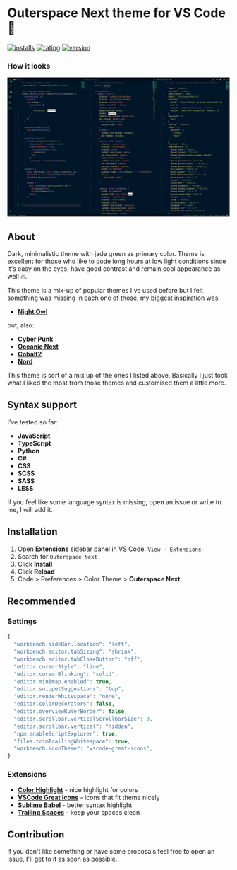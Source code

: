 # Outerspace Next theme for VS Code 🦄

[![installs](https://vsmarketplacebadge.apphb.com/installs/konradkeska.outerspace-next.svg)](https://marketplace.visualstudio.com/items?itemName=konradkeska.outerspace-next)
[![rating](https://vsmarketplacebadge.apphb.com/rating/konradkeska.outerspace-next.svg)](https://marketplace.visualstudio.com/items?itemName=konradkeska.outerspace-next)
[![version](https://vsmarketplacebadge.apphb.com/version/konradkeska.outerspace-next.svg)](https://marketplace.visualstudio.com/items?itemName=konradkeska.outerspace-next)

### How it looks

![Preview](https://raw.githubusercontent.com/konradkeska/outerspace-next/master/images/example.jpg)

## About

Dark, minimalistic theme with jade green as primary color. Theme is excellent for those who like to code long hours at low light conditions since it's easy on the eyes, have good contrast and remain cool appearance as well 🔥.

This theme is a mix-up of popular themes I've used before but I felt something was missing in each one of those, my biggest inspiration was:

- [**Night Owl**](https://github.com/sdras/night-owl-vscode-theme)

but, also:

- [**Cyber Punk**](https://github.com/prometheux-ar/cyberpunk)
- [**Oceanic Next**](https://github.com/mhartington/oceanic-next)
- [**Cobalt2**](https://github.com/wesbos/cobalt2-vscode)
- [**Nord**](https://github.com/arcticicestudio/nord)

This theme is sort of a mix up of the ones I listed above. Basically I just took what I liked the most from those themes and customised them a little more.

## Syntax support

I've tested so far:

- **JavaScript**
- **TypeScript**
- **Python**
- **C#**
- **CSS**
- **SCSS**
- **SASS**
- **LESS**

If you feel like some language syntax is missing, open an issue or write to me, I will add it.

## Installation

1. Open **Extensions** sidebar panel in VS Code. `View → Extensions`
2. Search for `Outerspace Next`
3. Click **Install**
4. Click **Reload**
5. Code > Preferences > Color Theme > **Outerspace Next**

## Recommended

### Settings

```js
{
  "workbench.sideBar.location": "left",
  "workbench.editor.tabSizing": "shrink",
  "workbench.editor.tabCloseButton": "off",
  "editor.cursorStyle": "line",
  "editor.cursorBlinking": "solid",
  "editor.minimap.enabled": true,
  "editor.snippetSuggestions": "top",
  "editor.renderWhitespace": "none",
  "editor.colorDecorators": false,
  "editor.overviewRulerBorder": false,
  "editor.scrollbar.verticalScrollbarSize": 0,
  "editor.scrollbar.vertical": "hidden",
  "npm.enableScriptExplorer": true,
  "files.trimTrailingWhitespace": true,
  "workbench.iconTheme": "vscode-great-icons",
}
```

### Extensions

- [**Color Highlight**](https://marketplace.visualstudio.com/items?itemName=naumovs.color-highlight) - nice highlight for colors
- [**VSCode Great Icons**](https://marketplace.visualstudio.com/items?itemName=emmanuelbeziat.vscode-great-icons) - icons that fit theme nicely
- [**Sublime Babel**](https://marketplace.visualstudio.com/items?itemName=joshpeng.sublime-babel-vscode) - better syntax highlight
- [**Trailing Spaces**](https://marketplace.visualstudio.com/items?itemName=shardulm94.trailing-spaces) - keep your spaces clean

## Contribution

If you don't like something or have some proposals feel free to open an issue, I'll get to it as soon as possible.
